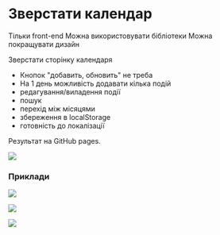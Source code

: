 Зверстати календар
==========================================

Тільки front-end
Можна використовувати бібліотеки
Можна покращувати дизайн

Зверстати сторінку календаря

- Кнопок "добавить, обновить" не треба
- На 1 день можливість додавати кілька подій
- редагування/виладення події
- пошук
- перехід між місяцями
- збереження в localStorage
- готовність до локалізації

Результат на GitHub pages.

![](mockups/Calendar-HW-01.png)

### Приклади

![](mockups/Calendar-HW-05.png)

![](mockups/Calendar-HW-04.png)

![](mockups/Calendar-HW-07.png)




